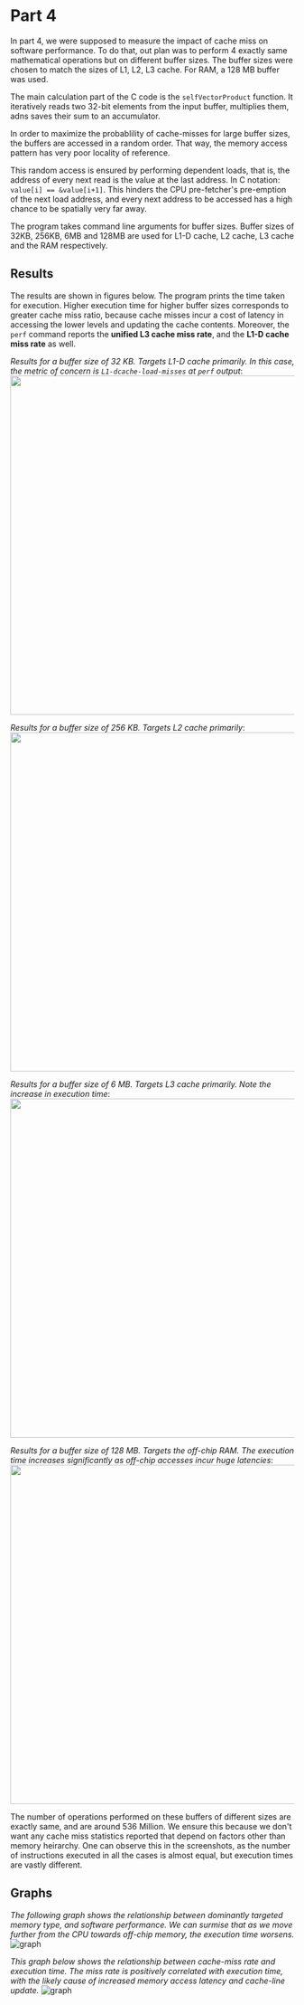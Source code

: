 <h1>Part 4</h1>

In part 4, we were supposed to measure the impact of cache miss on software performance. To do that, out plan was to perform 4 exactly same mathematical operations but on different buffer sizes. The buffer sizes were chosen to match the sizes of L1, L2, L3 cache. For RAM, a 128 MB buffer was used.

The main calculation part of the C code is the `selfVectorProduct` function. It iteratively reads two 32-bit elements from the input buffer, multiplies them, adns saves their sum to an accumulator.

In order to maximize the probablility of cache-misses for large buffer sizes, the buffers are accessed in a random order. That way, the memory access pattern has very poor locality of reference.

This random access is ensured by performing dependent loads, that is, the address of every next read is the value at the last address. In C notation: `value[i] == &value[i+1]`. This hinders the CPU pre-fetcher's pre-emption of the next load address, and every next address to be accessed has a high chance to be spatially very far away.

The program takes command line arguments for buffer sizes. Buffer sizes of 32KB, 256KB, 6MB and 128MB are used for L1-D cache, L2 cache, L3 cache and the RAM respectively.

<h2>Results</h2>

The results are shown in figures below. The program prints the time taken for execution. Higher execution time for higher buffer sizes corresponds to greater cache miss ratio, because cache misses incur a cost of latency in accessing the lower levels and updating the cache contents. Moreover, the `perf` command reports the **unified L3 cache miss rate**, and the **L1-D cache miss rate** as well.
<br>

_Results for a buffer size of 32 KB. Targets L1-D cache primarily. In this case, the metric of concern is `L1-dcache-load-misses` at `perf` output_:
<img src="./L1_fin.png" width="800" height="600" />

_Results for a buffer size of 256 KB. Targets L2 cache primarily_:
<img src="./L3_fin.png" width="800" height="600" />

_Results for a buffer size of 6 MB. Targets L3 cache primarily. Note the increase in execution time_:
<img src="./L3_fin.png" width="800" height="600" />

_Results for a buffer size of 128 MB. Targets the off-chip RAM. The execution time increases significantly as off-chip accesses incur huge latencies_:
<img src="./RAM_fin.png" width="800" height="600" />

The number of operations performed on these buffers of different sizes are exactly same, and are around 536 Million. We ensure this because we don't want any cache miss statistics reported that depend on factors other than memory heirarchy. One can observe this in the screenshots, as the number of instructions executed in all the cases is almost equal, but execution times are vastly different.


<h2>Graphs</h2>

*The following graph shows the relationship between dominantly targeted memory type, and software performance. We can surmise that as we move further from the CPU towards off-chip memory, the execution time worsens.*
![graph](./Target_mem_vs_exec_time.PNG)

*This graph below shows the relationship between cache-miss rate and execution time. The miss rate is positively correlated with execution time, with the likely cause of increased memory access latency and cache-line update.*
![graph](./miss_rate_vs_exec_time.PNG)